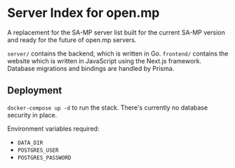 # Server Index for open.mp

A replacement for the SA-MP server list built for the current SA-MP version and ready for the future of open.mp servers.

`server/` contains the backend, which is written in Go. `frontend/` contains the website which is written in JavaScript using the Next.js framework. Database migrations and bindings are handled by Prisma.

## Deployment

`docker-compose up -d` to run the stack. There's currently no database security in place.

Environment variables required:

- `DATA_DIR`
- `POSTGRES_USER`
- `POSTGRES_PASSWORD`
